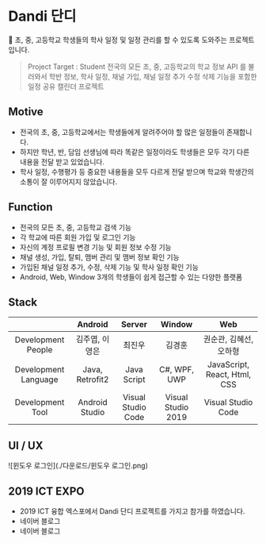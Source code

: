 # Dandi 단디
&#128198; 초, 중, 고등학교 학생들의 학사 일정 및 일정 관리를 할 수 있도록 도와주는 프로젝트입니다.
> Project Target : Student
> 전국의 모든 초, 중, 고등학교의 학교 정보 API 를 불러와서
> 학반 정보, 학사 일정, 채널 가입, 채널 일정 추가 수정 삭제 기능을 포함한 일정 공유 캘린더 프로젝트

## Motive
- 전국의 초, 중, 고등학교에서는 학생들에게 알려주어야 할 많은 일정들이 존재합니다.
- 하지만 학년, 반, 담임 선생님에 따라 똑같은 일정이라도 학생들은 모두 각기 다른 내용을 전달 받고 있었습니다.
- 학사 일정, 수행평가 등 중요한 내용들을 모두 다르게 전달 받으며 학교와 학생간의 소통이 잘 이루어지지 않았습니다.

## Function
- 전국의 모든 초, 중, 고등학교 검색 기능
- 각 학교에 따른 회원 가입 및 로그인 기능
- 자신의 계정 프로필 변경 기능 및 회원 정보 수정 기능
- 채널 생성, 가입, 탈퇴, 맴버 관리 및 맴버 정보 확인 기능
- 가입된 채널 일정 추가, 수정, 삭제 기능 및 학사 일정 확인 기능
- Android, Web, Window 3개의 학생들이 쉽게 접근할 수 있는 다양한 플랫폼

## Stack
||Android|Server|Window|Web|
|:-----------:|:-----:|:-----:|:-----:|:-----:|
|Development People|김주엽, 이영은|최진우|김경훈|권순관, 김혜선, 오하형|
|Development Language|Java, Retrofit2|Java Script|C#, WPF, UWP|JavaScript, React, Html, CSS|
|Development Tool|Android Studio|Visual Studio Code|Visual Studio 2019|Visual Studio Code|

## UI / UX
![윈도우 로그인](./다운로드/윈도우 로그인.png)

## 2019 ICT EXPO
- 2019 ICT 융합 엑스포에서 Dandi 단디 프로젝트를 가지고 참가를 하였습니다.
- 네이버 블로그 
- 네이버 블로그
